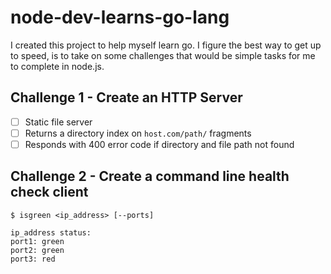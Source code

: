 # node-dev-learns-go-lang

I created this project to help myself learn go. I figure the best way to get
up to speed, is to take on some challenges that would be simple tasks for
me to complete in node.js.


## Challenge 1 - Create an HTTP Server 

- [ ] Static file server
- [ ] Returns a directory index on `host.com/path/` fragments
- [ ] Responds with 400 error code if directory and file path not found 

## Challenge 2 - Create a command line health check client

```
$ isgreen <ip_address> [--ports]

ip_address status:
port1: green
port2: green
port3: red
```
